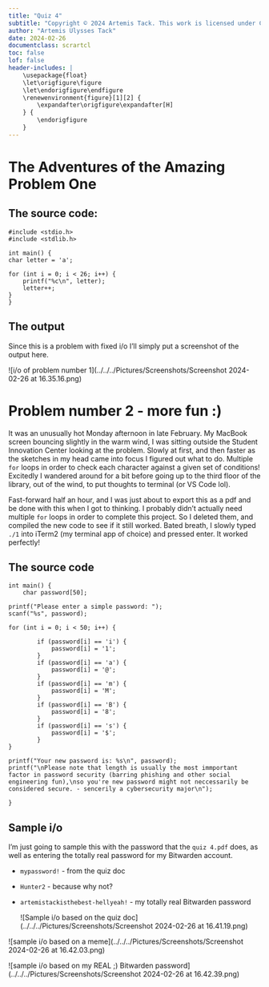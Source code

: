 ```yaml
---
title: "Quiz 4"
subtitle: "Copyright © 2024 Artemis Tack. This work is licensed under CC BY-NC-SA 4.0. All code used in this work is licensed under GPLv3."
author: "Artemis Ulysses Tack"
date: 2024-02-26
documentclass: scrartcl
toc: false
lof: false
header-includes: |
    \usepackage{float}
    \let\origfigure\figure
    \let\endorigfigure\endfigure
    \renewenvironment{figure}[1][2] {
        \expandafter\origfigure\expandafter[H]
    } {
        \endorigfigure
    }
---
```


# The Adventures of the Amazing Problem One 

## The source code: 

	#include <stdio.h>
	#include <stdlib.h>

	int main() {
    char letter = 'a';

    for (int i = 0; i < 26; i++) {
        printf("%c\n", letter);
        letter++;
    }
	}

## The output

Since this is a problem with fixed i/o I’ll simply put a screenshot of the output here. 

![i/o of problem number 1](../../../Pictures/Screenshots/Screenshot 2024-02-26 at 16.35.16.png)

# Problem number 2 - more fun :)

It was an unusually hot Monday afternoon in late February. My MacBook screen bouncing slightly in the warm wind, I was sitting outside the Student Innovation Center looking at the problem. Slowly at first, and then faster as the sketches in my head came into focus I figured out what to do. Multiple `for` loops in order to check each character against a given set of conditions! Excitedly I wandered around for a bit before going up to the third floor of the library, out of the wind, to put thoughts to terminal (or VS Code lol). 

Fast-forward half an hour, and I was just about to export this as a pdf and be done with this when I got to thinking. I probably didn’t actually need multiple `for` loops in order to complete this project. So I deleted them, and compiled the new code to see if it still worked. Bated breath, I slowly typed `./1` into iTerm2 (my terminal app of choice) and pressed enter. It worked perfectly! 

## The source code

	int main() {
    	char password[50];

    printf("Please enter a simple password: ");
    scanf("%s", password);

    for (int i = 0; i < 50; i++) {

            if (password[i] == 'i') {
                password[i] = '1';
            }
            if (password[i] == 'a') {
                password[i] = '@';
            }
            if (password[i] == 'm') {
                password[i] = 'M';
            }
            if (password[i] == 'B') {
                password[i] = '8';
            }
            if (password[i] == 's') {
                password[i] = '$';
            }
    }

    printf("Your new password is: %s\n", password);
    printf("\nPlease note that length is usually the most immportant factor in password security (barring phishing and other social engineering fun),\nso you're new password might not neccessarily be considered secure. - sencerily a cybersecurity major\n");

	}

## Sample i/o

I’m just going to sample this with the password that the `quiz 4.pdf` does, as well as entering the totally real password for my Bitwarden account. 

- `mypassword!` - from the quiz doc
- `Hunter2` - because why not?
- `artemistackisthebest-hellyeah!` - my totally real Bitwarden password

  ![Sample i/o based on the quiz doc](../../../Pictures/Screenshots/Screenshot 2024-02-26 at 16.41.19.png)

![sample i/o based on a meme](../../../Pictures/Screenshots/Screenshot 2024-02-26 at 16.42.03.png)

![sample i/o based on my REAL ;) Bitwarden password](../../../Pictures/Screenshots/Screenshot 2024-02-26 at 16.42.39.png)